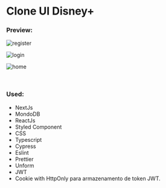 # Clone UI Disney+

### Preview:

![register](https://user-images.githubusercontent.com/22135548/118581377-e9629a80-b767-11eb-930b-a31c902881d2.png)

![login](https://user-images.githubusercontent.com/22135548/118581473-17e07580-b768-11eb-8bd6-f7e584082539.png)

![home](https://user-images.githubusercontent.com/22135548/118581503-23cc3780-b768-11eb-9f01-a5421c146f35.png)


<br/>

### Used:
 - NextJs
 - MondoDB
 - ReactJs
 - Styled Component
 - CSS
 - Typescript
 - Cypress
 - Eslint
 - Prettier
 - Unform
 - JWT
 - Cookie with HttpOnly para armazenamento de token JWT.
 <br/>
